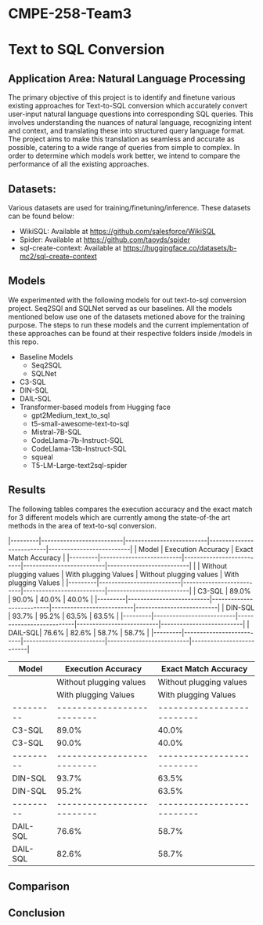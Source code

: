 # CMPE-258-Team3
# Text to SQL Conversion

## Application Area: Natural Language Processing

The primary objective of this project is to identify and finetune various existing approaches for Text-to-SQL conversion which accurately convert user-input natural language questions into corresponding SQL queries. This involves understanding the nuances of natural language, recognizing intent and context, and translating these into structured query language format. The project aims to make this translation as seamless and accurate as possible, catering to a wide range of queries from simple to complex. In order to determine which models work better, we intend to compare the performance of all the existing approaches.

## Datasets:
Various datasets are used for training/finetuning/inference. These datasets can be found below:
- WikiSQL: Available at https://github.com/salesforce/WikiSQL
- Spider: Available at https://github.com/taoyds/spider
- sql-create-context: Available at https://huggingface.co/datasets/b-mc2/sql-create-context

## Models
We experimented with the following models for out text-to-sql conversion project. Seq2SQl and SQLNet served as our baselines. All the models mentioned below use one of the datasets metioned above for the training purpose. The steps to run these models and the current implementation of these approaches can be found at their respective folders inside /models in this repo. <br>

- Baseline Models
  - Seq2SQL
  - SQLNet
- C3-SQL
- DIN-SQL
- DAIL-SQL
- Transformer-based models from Hugging face
  - gpt2Medium_text_to_sql
  - t5-small-awesome-text-to-sql
  - Mistral-7B-SQL
  - CodeLlama-7b-Instruct-SQL
  - CodeLlama-13b-Instruct-SQL
  - squeal
  - T5-LM-Large-text2sql-spider

## Results

The following tables compares the execution accuracy and the exact match for 3 different models which are currently among the state-of-the art methods in the area of text-to-sql conversion.

|---------|--------------------------|--------------------------|--------------------------|--------------------------|
| Model   |               Execution Accuracy                    |               Exact Match Accuracy                  |
|---------|--------------------------|--------------------------|--------------------------|--------------------------|
|         | Without plugging values  | With plugging Values     | Without plugging values  | With plugging Values     |
|---------|--------------------------|--------------------------|--------------------------|--------------------------|
| C3-SQL  | 89.0%                    | 90.0%                    | 40.0%                    | 40.0%                    |
|---------|--------------------------|--------------------------|--------------------------|--------------------------|
| DIN-SQL | 93.7%                    | 95.2%                    | 63.5%                    | 63.5%                    |
|---------|--------------------------|--------------------------|--------------------------|--------------------------|
| DAIL-SQL| 76.6%                    | 82.6%                    | 58.7%                    | 58.7%                    |
|---------|--------------------------|--------------------------|--------------------------|--------------------------|

| Model   | Execution Accuracy       | Exact Match Accuracy     |
|---------|--------------------------|--------------------------|
|         | Without plugging values  | Without plugging values  |
|         | With plugging Values     | With plugging Values     |
|---------|--------------------------|--------------------------|
| C3-SQL  | 89.0%                    | 40.0%                    |
| C3-SQL  | 90.0%                    | 40.0%                    |
|---------|--------------------------|--------------------------|
| DIN-SQL | 93.7%                    | 63.5%                    |
| DIN-SQL | 95.2%                    | 63.5%                    |
|---------|--------------------------|--------------------------|
| DAIL-SQL| 76.6%                    | 58.7%                    |
| DAIL-SQL| 82.6%                    | 58.7%                    |



## Comparison

## Conclusion



